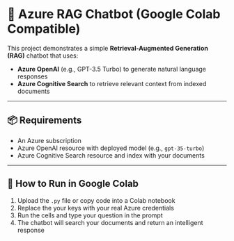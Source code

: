 # 🤖 Azure RAG Chatbot (Google Colab Compatible)

This project demonstrates a simple **Retrieval-Augmented Generation (RAG)** chatbot that uses:

- **Azure OpenAI** (e.g., GPT-3.5 Turbo) to generate natural language responses
- **Azure Cognitive Search** to retrieve relevant context from indexed documents

---

## 📦 Requirements

- An Azure subscription
- Azure OpenAI resource with deployed model (e.g., `gpt-35-turbo`)
- Azure Cognitive Search resource and index with your documents

---

## 🚀 How to Run in Google Colab

1. Upload the `.py` file or copy code into a Colab notebook
2. Replace the your keys with your real Azure credentials
3. Run the cells and type your question in the prompt
4. The chatbot will search your documents and return an intelligent response

